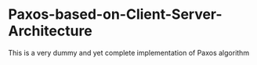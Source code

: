 # Paxos-based-on-Client-Server-Architecture
This is a very dummy and yet complete implementation of Paxos algorithm
